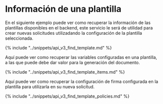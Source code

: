 # Información de una plantilla

En el siguiente ejemplo puede ver como recuperar la información de las plantillas disponibles en el backend, este servicio le será de utilidad para crear nuevas solicitudes utilizadando la configuración de la plantilla seleccionada.

{% include "../snippets/api_v3_find_template.md" %}

Aquí puede ver como recuperar las variables configuradas en una plantilla, a las que puede debe dar valor para la generación del documento.

{% include "../snippets/api_v3_find_template_items.md" %}

Aquí puede ver como recuperar la configuración de firma configurada en la plantilla para utilizarla en su nueva solicitud.

{% include "../snippets/api_v3_find_template_policies.md" %}

